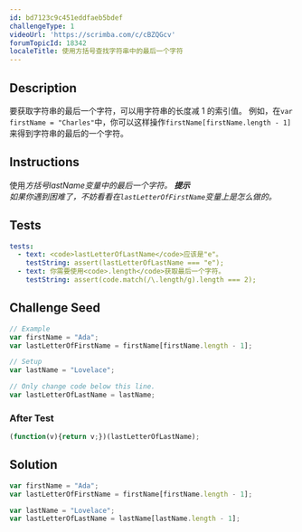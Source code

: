```yaml
---
id: bd7123c9c451eddfaeb5bdef
challengeType: 1
videoUrl: 'https://scrimba.com/c/cBZQGcv'
forumTopicId: 18342
localeTitle: 使用方括号查找字符串中的最后一个字符
---
```


## Description
<section id='description'>
要获取字符串的最后一个字符，可以用字符串的长度减 1 的索引值。
例如，在<code>var firstName = "Charles"</code>中，你可以这样操作<code>firstName[firstName.length - 1]</code>来得到字符串的最后的一个字符。
</section>

## Instructions
<section id='instructions'>
使用<dfn>方括号<dfn来取得<code>lastName</code>变量中的最后一个字符。
<strong>提示</strong><br>如果你遇到困难了，不妨看看在<code>lastLetterOfFirstName</code>变量上是怎么做的。
</section>

## Tests
<section id='tests'>

```yml
tests:
  - text: <code>lastLetterOfLastName</code>应该是"e"。
    testString: assert(lastLetterOfLastName === "e");
  - text: 你需要使用<code>.length</code>获取最后一个字符。
    testString: assert(code.match(/\.length/g).length === 2);

```

</section>

## Challenge Seed
<section id='challengeSeed'>

<div id='js-seed'>

```js
// Example
var firstName = "Ada";
var lastLetterOfFirstName = firstName[firstName.length - 1];

// Setup
var lastName = "Lovelace";

// Only change code below this line.
var lastLetterOfLastName = lastName;


```

</div>


### After Test
<div id='js-teardown'>

```js
(function(v){return v;})(lastLetterOfLastName);
```

</div>

</section>

## Solution
<section id='solution'>


```js
var firstName = "Ada";
var lastLetterOfFirstName = firstName[firstName.length - 1];

var lastName = "Lovelace";
var lastLetterOfLastName = lastName[lastName.length - 1];
```

</section>
